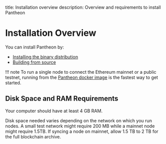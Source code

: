 title: Installation overview
description: Overview and requirements to install Pantheon
<!--- END of page meta data -->

# Installation Overview

You can install Pantheon by:

* [Installing the binary distribution](Install-Binaries.md) 
* [Building from source](Build-From-Source.md) 

!!! note 
    To run a single node to connect the Ethereum mainnet or a public testnet, running from the [Pantheon docker image](../Getting-Started/Run-Docker-Image.md) is the fastest way to get started.

## Disk Space and RAM Requirements
Your computer should have at least 4 GB RAM. 

Disk space needed varies depending on the network on which you run nodes. A small test network might require 200 MB while a mainnet node might require 1.5TB. If syncing a node on mainnet, allow 1.5 TB to 2 TB for the full blockchain archive.

